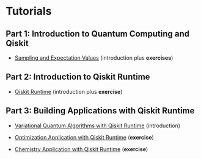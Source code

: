 # Tutorials

## Part 1: Introduction to Quantum Computing and Qiskit

- [Sampling and Expectation Values](Part1_Sampling_ExpectationValues_EXERCISE.ipynb) (introduction plus **exercises**)

## Part 2: Introduction to Qiskit Runtime

- [Qiskit Runtime](Part2_Qiskit_Runtime_EXERCISE.ipynb) (introduction plus **exercise**)

## Part 3: Building Applications with Qiskit Runtime

- [Variational Quantum Algorithms with Qiskit Runtime](Part3_VQA_generic.ipynb) (introduction)

- [Optimization Application with Qiskit Runtime](Part3_VQA_Optimization_EXERCISE.ipynb) (**exercise**)

- [Chemistry Application with Qiskit Runtime](Part3_VQA_Chemistry_EXERCISE.ipynb) (**exercise**)

